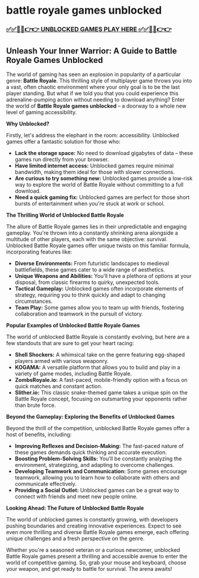 # battle royale games unblocked

### [✅✅🔴🔴👉👉 UNBLOCKED GAMES PLAY HERE ✅✅🔴🔴👉👉](https://topstoryindia.com)

##  Unleash Your Inner Warrior: A Guide to Battle Royale Games Unblocked

The world of gaming has seen an explosion in popularity of a particular genre: **Battle Royale**.  This thrilling style of multiplayer game throws you into a vast, often chaotic environment where your only goal is to be the last player standing. But what if we told you that you could experience this adrenaline-pumping action without needing to download anything? Enter the world of **Battle Royale games unblocked** – a doorway to a whole new level of gaming accessibility.

**Why Unblocked?**

Firstly, let's address the elephant in the room: accessibility. Unblocked games offer a fantastic solution for those who:

* **Lack the storage space:**  No need to download gigabytes of data – these games run directly from your browser.
* **Have limited internet access:**  Unblocked games require minimal bandwidth, making them ideal for those with slower connections.
* **Are curious to try something new:**  Unblocked games provide a low-risk way to explore the world of Battle Royale without committing to a full download.
* **Need a quick gaming fix:**  Unblocked games are perfect for those short bursts of entertainment when you're stuck at work or school.

**The Thrilling World of Unblocked Battle Royale**

The allure of Battle Royale games lies in their unpredictable and engaging gameplay. You're thrown into a constantly shrinking arena alongside a multitude of other players, each with the same objective: survival.  Unblocked Battle Royale games offer unique twists on this familiar formula, incorporating features like:

* **Diverse Environments:** From futuristic landscapes to medieval battlefields, these games cater to a wide range of aesthetics.
* **Unique Weapons and Abilities:** You'll have a plethora of options at your disposal, from classic firearms to quirky, unexpected tools. 
* **Tactical Gameplay:** Unblocked games often incorporate elements of strategy, requiring you to think quickly and adapt to changing circumstances.
* **Team Play:**  Some games allow you to team up with friends, fostering collaboration and teamwork in the pursuit of victory.

**Popular Examples of Unblocked Battle Royale Games**

The world of unblocked Battle Royale is constantly evolving, but here are a few standouts that are sure to get your heart racing:

* **Shell Shockers:** A whimsical take on the genre featuring egg-shaped players armed with various weaponry. 
* **KOGAMA:** A versatile platform that allows you to build and play in a variety of game modes, including Battle Royale.
* **ZombsRoyale.io:** A fast-paced, mobile-friendly option with a focus on quick matches and constant action.
* **Slither.io:**  This classic snake-themed game takes a unique spin on the Battle Royale concept, focusing on outsmarting your opponents rather than brute force.

**Beyond the Gameplay: Exploring the Benefits of Unblocked Games**

Beyond the thrill of the competition, unblocked Battle Royale games offer a host of benefits, including:

* **Improving Reflexes and Decision-Making:** The fast-paced nature of these games demands quick thinking and accurate execution.
* **Boosting Problem-Solving Skills:** You'll be constantly analyzing the environment, strategizing, and adapting to overcome challenges.
* **Developing Teamwork and Communication:** Some games encourage teamwork, allowing you to learn how to collaborate with others and communicate effectively.
* **Providing a Social Outlet:**  Unblocked games can be a great way to connect with friends and meet new people online.

**Looking Ahead: The Future of Unblocked Battle Royale**

The world of unblocked games is constantly growing, with developers pushing boundaries and creating innovative experiences. Expect to see even more thrilling and diverse Battle Royale games emerge, each offering unique challenges and a fresh perspective on the genre.

Whether you're a seasoned veteran or a curious newcomer, unblocked Battle Royale games present a thrilling and accessible avenue to enter the world of competitive gaming. So, grab your mouse and keyboard, choose your weapon, and get ready to battle for survival. The arena awaits! 
